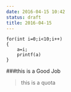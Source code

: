 ```yaml
---
date: 2016-04-15 10:42
status: draft
title: 2016-04-15
---
```


```
for(int i=0;i<10;i++)
{
    a=i;
    printf(a)
}
```
###this is a Good Job
>this is a quota
